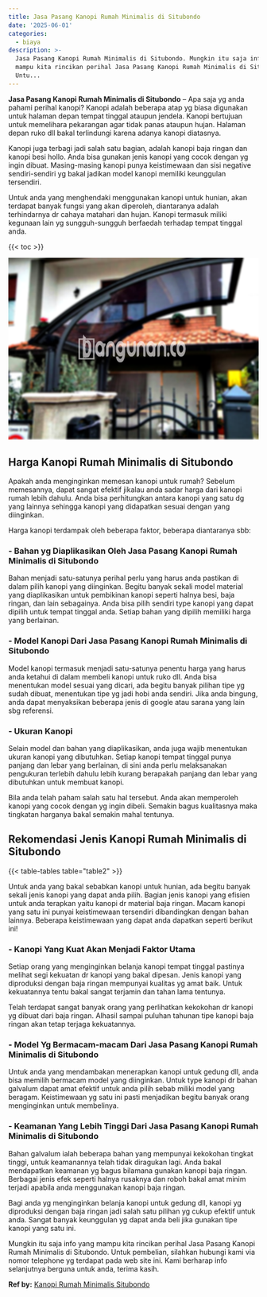 ```yaml
---
title: Jasa Pasang Kanopi Rumah Minimalis di Situbondo
date: '2025-06-01'
categories:
  - biaya
description: >-
  Jasa Pasang Kanopi Rumah Minimalis di Situbondo. Mungkin itu saja info yang
  mampu kita rincikan perihal Jasa Pasang Kanopi Rumah Minimalis di Situbondo.
  Untu...
---
```


**Jasa Pasang Kanopi Rumah Minimalis di Situbondo** – Apa saja yg anda pahami perihal kanopi? Kanopi adalah beberapa atap yg biasa digunakan untuk halaman depan tempat tinggal ataupun jendela. Kanopi bertujuan untuk memelihara pekarangan agar tidak panas ataupun hujan. Halaman depan ruko dll bakal terlindungi karena adanya kanopi diatasnya.

Kanopi juga terbagi jadi salah satu bagian, adalah kanopi baja ringan dan kanopi besi hollo. Anda bisa gunakan jenis kanopi yang cocok dengan yg ingin dibuat. Masing-masing kanopi punya keistimewaan dan sisi negative sendiri-sendiri yg bakal jadikan model kanopi memiliki keunggulan tersendiri.

Untuk anda yang menghendaki menggunakan kanopi untuk hunian, akan terdapat banyak fungsi yang akan diperoleh, diantaranya adalah terhindarnya dr cahaya matahari dan hujan. Kanopi termasuk miliki kegunaan lain yg sungguh-sungguh berfaedah terhadap tempat tinggal anda.

{{< toc >}}

![Jasa Pasang Kanopi Rumah Minimalis di Situbondo](/images/harga-kanopi-minimalis-04.png)

## Harga Kanopi Rumah Minimalis di Situbondo

Apakah anda menginginkan memesan kanopi untuk rumah? Sebelum memesannya, dapat sangat efektif jikalau anda sadar harga dari kanopi rumah lebih dahulu. Anda bisa perhitungkan antara kanopi yang satu dg yang lainnya sehingga kanopi yang didapatkan sesuai dengan yang diinginkan.

Harga kanopi terdampak oleh beberapa faktor, beberapa diantaranya sbb:

### \- Bahan yg Diaplikasikan Oleh Jasa Pasang Kanopi Rumah Minimalis di Situbondo

Bahan menjadi satu-satunya perihal perlu yang harus anda pastikan di dalam pilih kanopi yang diinginkan. Begitu banyak sekali model material yang diaplikasikan untuk pembikinan kanopi seperti halnya besi, baja ringan, dan lain sebagainya. Anda bisa pilih sendiri type kanopi yang dapat dipilih untuk tempat tinggal anda. Setiap bahan yang dipilih memiliki harga yang berlainan.

### \- Model Kanopi Dari Jasa Pasang Kanopi Rumah Minimalis di Situbondo

Model kanopi termasuk menjadi satu-satunya penentu harga yang harus anda ketahui di dalam membeli kanopi untuk ruko dll. Anda bisa menentukan model sesuai yang dicari, ada begitu banyak pilihan tipe yg sudah dibuat, menentukan tipe yg jadi hobi anda sendiri. Jika anda bingung, anda dapat menyaksikan beberapa jenis di google atau sarana yang lain sbg referensi.

### \- Ukuran Kanopi

Selain model dan bahan yang diaplikasikan, anda juga wajib menentukan ukuran kanopi yang dibutuhkan. Setiap kanopi tempat tinggal punya panjang dan lebar yang berlainan, di sini anda perlu melaksanakan pengukuran terlebih dahulu lebih kurang berapakah panjang dan lebar yang dibutuhkan untuk membuat kanopi.

Bila anda telah paham salah satu hal tersebut. Anda akan memperoleh kanopi yang cocok dengan yg ingin dibeli. Semakin bagus kualitasnya maka tingkatan harganya bakal semakin mahal tentunya.

## Rekomendasi Jenis Kanopi Rumah Minimalis di Situbondo

{{< table-tables table="table2" >}}

Untuk anda yang bakal sebabkan kanopi untuk hunian, ada begitu banyak sekali jenis kanopi yang dapat anda pilih. Bagian jenis kanopi yang efisien untuk anda terapkan yaitu kanopi dr material baja ringan. Macam kanopi yang satu ini punyai keistimewaan tersendiri dibandingkan dengan bahan lainnya. Beberapa keistimewaan yang dapat anda dapatkan seperti berikut ini!

### \- Kanopi Yang Kuat Akan Menjadi Faktor Utama

Setiap orang yang menginginkan belanja kanopi tempat tinggal pastinya melihat segi kekuatan dr kanopi yang bakal dipesan. Jenis kanopi yang diproduksi dengan baja ringan mempunyai kualitas yg amat baik. Untuk kekuatannya tentu bakal sangat terjamin dan tahan lama tentunya.

Telah terdapat sangat banyak orang yang perlihatkan kekokohan dr kanopi yg dibuat dari baja ringan. Alhasil sampai puluhan tahunan tipe kanopi baja ringan akan tetap terjaga kekuatannya.

### \- Model Yg Bermacam-macam Dari Jasa Pasang Kanopi Rumah Minimalis di Situbondo

Untuk anda yang mendambakan menerapkan kanopi untuk gedung dll, anda bisa memilih bermacam model yang diinginkan. Untuk type kanopi dr bahan galvalum dapat amat efektif untuk anda pilih sebab miliki model yang beragam. Keistimewaan yg satu ini pasti menjadikan begitu banyak orang menginginkan untuk membelinya.

### \- Keamanan Yang Lebih Tinggi Dari Jasa Pasang Kanopi Rumah Minimalis di Situbondo

Bahan galvalum ialah beberapa bahan yang mempunyai kekokohan tingkat tinggi, untuk keamanannya telah tidak diragukan lagi. Anda bakal mendapatkan keamanan yg bagus bilamana gunakan kanopi baja ringan. Berbagai jenis efek seperti halnya rusaknya dan roboh bakal amat minim terjadi apabila anda menggunakan kanopi baja ringan.

Bagi anda yg menginginkan belanja kanopi untuk gedung dll, kanopi yg diproduksi dengan baja ringan jadi salah satu pilihan yg cukup efektif untuk anda. Sangat banyak keunggulan yg dapat anda beli jika gunakan tipe kanopi yang satu ini.

Mungkin itu saja info yang mampu kita rincikan perihal Jasa Pasang Kanopi Rumah Minimalis di Situbondo. Untuk pembelian, silahkan hubungi kami via nomor telephone yg terdapat pada web site ini. Kami berharap info selanjutnya berguna untuk anda, terima kasih.

**Ref by:**  [Kanopi Rumah Minimalis Situbondo](https://id.wikipedia.org/wiki/Kanopi)
